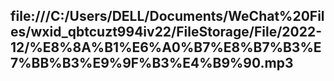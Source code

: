 file:///C:/Users/DELL/Documents/WeChat%20Files/wxid_qbtcuzt994iv22/FileStorage/File/2022-12/%E8%8A%B1%E6%A0%B7%E8%B7%B3%E7%BB%B3%E9%9F%B3%E4%B9%90.mp3
-----------------------------------------------------------------------------------------------------------------------------------------------------------------

